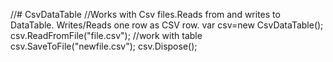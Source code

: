 //# CsvDataTable
//Works with Csv files.Reads from and writes to DataTable. Writes/Reads one row as CSV row.
var csv=new CsvDataTable();
csv.ReadFromFile("file.csv");
//work with table
csv.SaveToFile("newfile.csv");
csv.Dispose();
